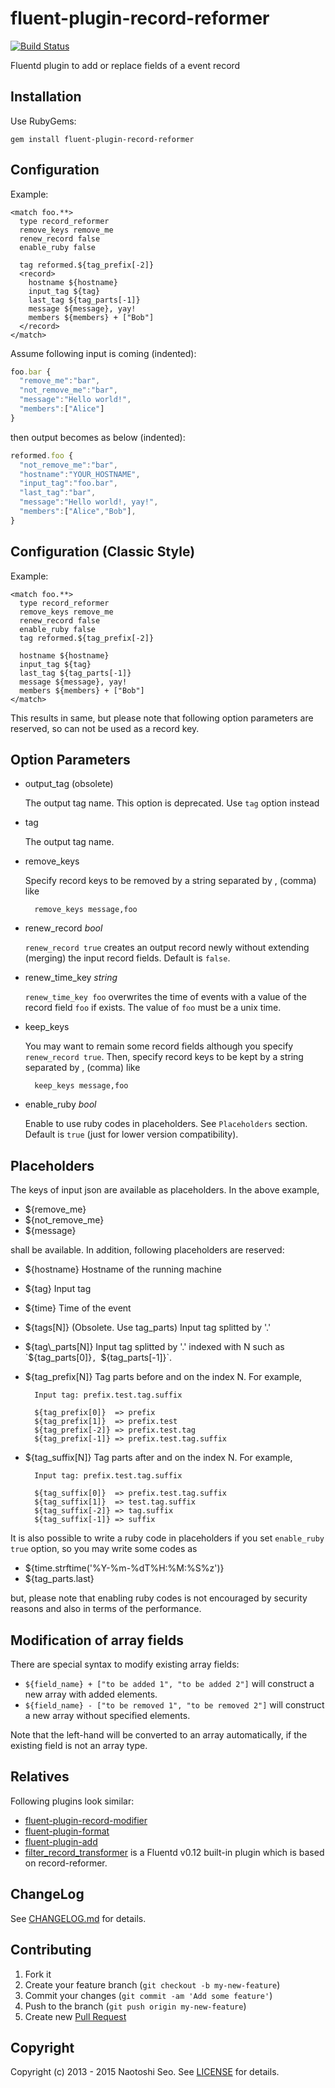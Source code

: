 # fluent-plugin-record-reformer

[![Build Status](https://secure.travis-ci.org/sonots/fluent-plugin-record-reformer.png?branch=master)](http://travis-ci.org/sonots/fluent-plugin-record-reformer)

Fluentd plugin to add or replace fields of a event record

## Installation

Use RubyGems:

    gem install fluent-plugin-record-reformer

## Configuration

Example:

    <match foo.**>
      type record_reformer
      remove_keys remove_me
      renew_record false
      enable_ruby false
      
      tag reformed.${tag_prefix[-2]}
      <record>
        hostname ${hostname}
        input_tag ${tag}
        last_tag ${tag_parts[-1]}
        message ${message}, yay!
        members ${members} + ["Bob"]
      </record>
    </match>

Assume following input is coming (indented):

```js
foo.bar {
  "remove_me":"bar",
  "not_remove_me":"bar",
  "message":"Hello world!",
  "members":["Alice"]
}
```

then output becomes as below (indented):

```js
reformed.foo {
  "not_remove_me":"bar",
  "hostname":"YOUR_HOSTNAME",
  "input_tag":"foo.bar",
  "last_tag":"bar",
  "message":"Hello world!, yay!",
  "members":["Alice","Bob"],
}
```

## Configuration (Classic Style)

Example:

    <match foo.**>
      type record_reformer
      remove_keys remove_me
      renew_record false
      enable_ruby false
      tag reformed.${tag_prefix[-2]}
      
      hostname ${hostname}
      input_tag ${tag}
      last_tag ${tag_parts[-1]}
      message ${message}, yay!
      members ${members} + ["Bob"]
    </match>

This results in same, but please note that following option parameters are reserved, so can not be used as a record key.

## Option Parameters

- output_tag (obsolete)

    The output tag name. This option is deprecated. Use `tag` option instead

- tag

    The output tag name. 

- remove_keys

    Specify record keys to be removed by a string separated by , (comma) like

        remove_keys message,foo

- renew_record *bool*

    `renew_record true` creates an output record newly without extending (merging) the input record fields. Default is `false`.

- renew\_time\_key *string*

    `renew_time_key foo` overwrites the time of events with a value of the record field `foo` if exists. The value of `foo` must be a unix time.

- keep_keys

    You may want to remain some record fields although you specify `renew_record true`. Then, specify record keys to be kept by a string separated by , (comma) like

        keep_keys message,foo

- enable_ruby *bool*

    Enable to use ruby codes in placeholders. See `Placeholders` section.
    Default is `true` (just for lower version compatibility). 

## Placeholders

The keys of input json are available as placeholders. In the above example, 

* ${remove_me}
* ${not_remove_me}
* ${message}

shall be available. In addition, following placeholders are reserved: 

* ${hostname} Hostname of the running machine
* ${tag} Input tag
* ${time} Time of the event
* ${tags[N]} (Obsolete. Use tag\_parts) Input tag splitted by '.'
* ${tag\_parts[N]} Input tag splitted by '.' indexed with N such as `${tag_parts[0]}`, `${tag_parts[-1]}`. 
* ${tag\_prefix[N]} Tag parts before and on the index N. For example,

        Input tag: prefix.test.tag.suffix
        
        ${tag_prefix[0]}  => prefix
        ${tag_prefix[1]}  => prefix.test
        ${tag_prefix[-2]} => prefix.test.tag
        ${tag_prefix[-1]} => prefix.test.tag.suffix

* ${tag\_suffix[N]} Tag parts after and on the index N. For example,

        Input tag: prefix.test.tag.suffix
    
        ${tag_suffix[0]}  => prefix.test.tag.suffix
        ${tag_suffix[1]}  => test.tag.suffix
        ${tag_suffix[-2]} => tag.suffix
        ${tag_suffix[-1]} => suffix

It is also possible to write a ruby code in placeholders if you set `enable_ruby true` option, so you may write some codes as

* ${time.strftime('%Y-%m-%dT%H:%M:%S%z')}
* ${tag\_parts.last}

but, please note that enabling ruby codes is not encouraged by security reasons and also in terms of the performance.

## Modification of array fields

There are special syntax to modify existing array fields:

* `${field_name} + ["to be added 1", "to be added 2"]`
  will construct a new array with added elements.
* `${field_name} - ["to be removed 1", "to be removed 2"]`
  will construct a new array without specified elements.

Note that the left-hand will be converted to an array automatically, if the existing field is not an array type.

## Relatives

Following plugins look similar:

* [fluent-plugin-record-modifier](https://github.com/repeatedly/fluent-plugin-record-modifier)
* [fluent-plugin-format](https://github.com/mach/fluent-plugin-format)
* [fluent-plugin-add](https://github.com/yu-yamada/fluent-plugin-add)
* [filter_record_transformer](http://docs.fluentd.org/v0.12/articles/filter_record_transformer) is a Fluentd v0.12 built-in plugin which is based on record-reformer.

## ChangeLog

See [CHANGELOG.md](CHANGELOG.md) for details.

## Contributing

1. Fork it
2. Create your feature branch (`git checkout -b my-new-feature`)
3. Commit your changes (`git commit -am 'Add some feature'`)
4. Push to the branch (`git push origin my-new-feature`)
5. Create new [Pull Request](../../pull/new/master)

## Copyright

Copyright (c) 2013 - 2015 Naotoshi Seo. See [LICENSE](LICENSE) for details.

